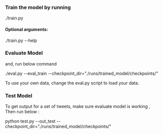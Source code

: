 ### Train the model by running 
./train.py 

#### Optional arguments:
 ./train.py --help


### Evaluate Model

and, run below command 

./eval.py --eval_train --checkpoint_dir="./runs/trained_model/checkpoints/"

To use your own data, change the eval.py script to load your data.

### Test Model 
To get output for a set of tweets, make sure evaluate model is working , Then  run below :

python test.py --out_test --checkpoint_dir="./runs/trained_model/checkpoints/"

